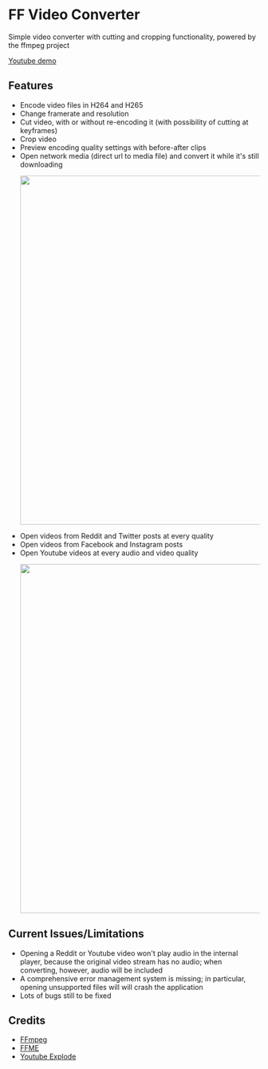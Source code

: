 # FF Video Converter
Simple video converter with cutting and cropping functionality, powered by the ffmpeg project

[Youtube demo](https://youtu.be/F1RwbC_K_4o)

## Features

- Encode video files in H264 and H265
- Change framerate and resolution
- Cut video, with or without re-encoding it (with possibility of cutting at keyframes)
- Crop video
- Preview encoding quality settings with before-after clips
- Open network media (direct url to media file) and convert it while it's still downloading <p align="center"><img width="700" src="https://i.imgur.com/71B5ixJ.gif"></p>
- Open videos from Reddit and Twitter posts at every quality
- Open videos from Facebook and Instagram posts
- Open Youtube videos at every audio and video quality<p align="center"><img width="700" src="https://i.imgur.com/VuYrnTr.gif"></p>


## Current Issues/Limitations

- Opening a Reddit or Youtube video won't play audio in the internal player, because the original video stream has no audio; when converting, however, audio will be included
- A comprehensive error management system is missing; in particular, opening unsupported files will will crash the application
- Lots of bugs still to be fixed

## Credits
- [FFmpeg](https://www.ffmpeg.org/)
- [FFME](https://github.com/unosquare/ffmediaelement)
- [Youtube Explode](https://github.com/Tyrrrz/YoutubeExplode)
